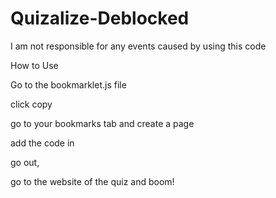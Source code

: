 # Quizalize-Deblocked
I am not responsible for any events caused by using this code

How to Use

Go to the bookmarklet.js file 

click copy

go to your bookmarks tab and create a page

add the code in

go out, 

go to the website of the quiz and boom!
